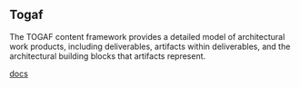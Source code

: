 ## Togaf
The TOGAF content framework provides a detailed model of architectural work products, including deliverables, artifacts within deliverables, and the architectural building blocks that artifacts represent.

[docs](https://www.opengroup.org/togaf)

